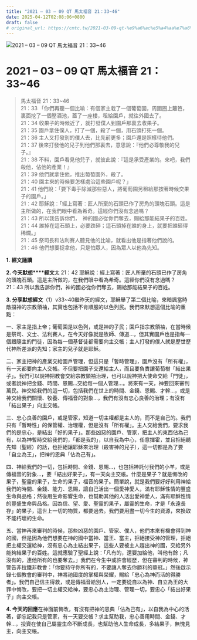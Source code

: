 ```yaml
---
title: "2021 – 03 – 09 QT 馬太福音 21：33~46"
date: 2025-04-12T02:08:06+0800
draft: false
# original_url: https://cmtc.tw/2021-03-09-qt-%e9%a6%ac%e5%a4%aa%e7%a6%8f%e9%9f%b3-21%ef%bc%9a3346
---
```


![2021 – 03 – 09 QT 馬太福音 21：33~46](/images/qt.jpg   "2021 – 03 – 09 QT 馬太福音 21：33~46")

# 2021 – 03 – 09 QT 馬太福音 21：33~46

> 馬太福音 21：33~46  
> 21：33 「你們再聽一個比喻：有個家主栽了一個葡萄園，周圍圈上籬笆，裏面挖了一個壓酒池，蓋了一座樓，租給園戶，就往外國去了。  
> 21：34 收果子的時候近了，就打發僕人到園戶那裏去收果子。  
> 21：35 園戶拿住僕人，打了一個，殺了一個，用石頭打死一個。  
> 21：36 主人又打發別的僕人去，比先前更多；園戶還是照樣待他們。  
> 21：37 後來打發他的兒子到他們那裏去，意思說：『他們必尊敬我的兒子。』  
> 21：38 不料，園戶看見他兒子，就彼此說：『這是承受產業的。來吧，我們殺他，佔他的產業！』  
> 21：39 他們就拿住他，推出葡萄園外，殺了。  
> 21：40 園主來的時候要怎樣處治這些園戶呢？」  
> 21：41 他們說：「要下毒手除滅那些惡人，將葡萄園另租給那按著時候交果子的園戶。」  
> 21：42 耶穌說：「經上寫著：匠人所棄的石頭已作了房角的頭塊石頭。這是主所做的，在我們眼中看為希奇。這經你們沒有念過嗎？  
> 21：43 所以我告訴你們，　神的國必從你們奪去，賜給那能結果子的百姓。  
> 21：44 誰掉在這石頭上，必要跌碎；這石頭掉在誰的身上，就要把誰砸得稀爛。」  
> 21：45 祭司長和法利賽人聽見他的比喻，就看出他是指著他們說的。  
> 21：46 他們想要捉拿他，只是怕眾人，因為眾人以他為先知。

**1.** **經文誦讀**

**2. 今天默想****經文**太 21：42 耶穌說：經上寫著：匠人所棄的石頭已作了房角的頭塊石頭。這是主所做的，在我們眼中看為希奇。這經你們沒有念過嗎？  
21：43 所以我告訴你們，神的國必從你們奪去，賜給那能結果子的百姓。

**3. 分享默想經文**（1）v33~40繼昨天的經文，耶穌舉了第二個比喻，來暗諷當時敵擋神的宗教領袖，其實也包括不肯順服的以色列民。我們來默想這個比喻的重點：

一、家主是指上帝；葡萄園是以色列，或是神的子民；園戶指宗教領袖，在當時候是祭司、文士、法利賽人，在今天好像就是牧師、傳道…，但其實園戶也是指每一個跟隨主的門徒，因為每一個基督徒都需要向主交帳；主人打發的僕人就是歷世歷代神所差派的先知；家主的兒子就是耶穌。

二、家主把神的產業交給園戶管理，但這只是「暫時管理」，園戶沒有「所有權」，有一天都要向主人交帳。不但要把園子交還給主人，而且要負責讓葡萄樹「結出果子」。我們可以說神把教會交給宗教領袖治理，也可以說神把大使命交給「門徒」，或者說神把金錢、時間、恩賜…交給每一個人管理…。將來有一天，神要回來審判萬民。神交給我們的這一切，包括我們在世上的時間、金錢、恩賜、才幹…，或是神交給我們關懷、牧養、傳福音的對象…，我們有沒有忠心良善的治理；有沒有「結出果子」向主交帳。

三、忠心良善的園戶，或是管家，知道一切主權都是主人的，而不是自己的。我們只有「暫時性」的保管權、治理權，但是沒有「所有權」。主人交給我們，要求我們的是忠心，是結出「好的果子」。那些凶惡的園戶、管家，把主人的東西佔為己有，以為神暫時交給我們的，「都是我的」，以自我為中心，任意揮霍，並且拒絕聽先知（聖經）的話，也拒絕讓耶穌來治理（殺害神的兒子），這一切都是為了要「自立為王」，把神的恩典「佔為己有」。

四、神給我們的一切，包括時間、金錢、恩賜…，也包括神託付我們的小羊，或是傳福音的對象…，要「結出好果子」，有一天向主交帳。什麼是果子？就是悔改的果子，聖靈的果子，生命的果子，福音的果子。簡單說，就是我們要好好利用神給我們的時間、金錢、能力、恩賜，讓自己活出一個愛神愛人，滿有耶穌性情的豐盛生命與品格；然後用生命影響生命，也幫助其他的人活出愛神愛人，滿有耶穌性情的豐盛生命與品格。因為信、望、愛、聖靈的果子，屬靈的生命，才是「永遠長存」的果子，這世上一切的物質，都要過去。我們要用盡一切今生的資源，來換取不能朽壞的生命。

五、當神再來審判的時候，那些凶惡的園戶、管家、僕人，他們本來有機會得到神的國，但是因為他們想要在神的國中當神、當王、當主，拒絕接受神的管理，拒絕把主權交還給神，沒有忠心為主結出果子，這些人要被主人趕出神的國，交給另外能夠結果子的百姓。這就應驗了聖經上說：「凡有的，還要加給他，叫他有餘；凡沒有的，連他所有的也要奪去。」我們在今生中或許會經歷，但在審判的時候，神警告非拉鐵非教會：「你要持守你所有的，不要讓人奪去你勝利的華冠。」然後啟示錄七個教會的審判中，神將祂國度的掌權與榮耀，賜給「忠心為神而活的得勝者」。我們自己信主得救，或是傳福音給別人，一定要從自以為神、自立為王的大罪中悔改，要把一切主權交給神，要忠心為主治理、管理一切，要忠心「結出好果子」向主交帳。

**4. 今天的回應**在神面前悔改，有沒有把神的恩典「佔為己有」，以自我為中心的活著，卻忘記我只是管家，有一天要交帳？求主幫助我，忠心善用時間、金錢、才幹…，投資在使自己屬靈生命不斷成長，也幫助他人生命成長，多結果子，無愧見主，向主交帳。
